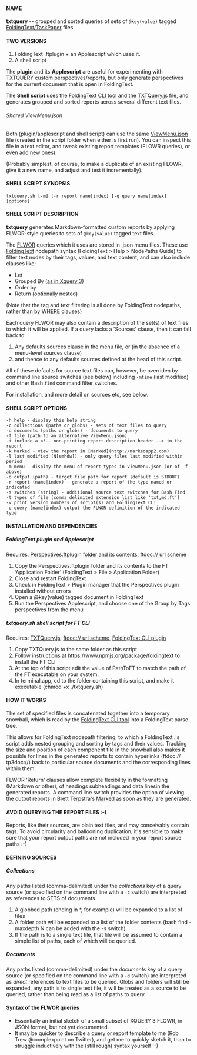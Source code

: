 #### NAME
**txtquery** -- grouped and sorted queries of sets of `@key(value)` tagged [FoldingText/TaskPaper](http://www.foldingtext.com) files

#### TWO VERSIONS
1. FoldingText .ftplugin + an Applescript which uses it.
2. A shell script

The **plugin** and its **Applescript** are useful for experimenting with TXTQUERY custom perspectives/reports, but only generate perspectives for the current document that is open in FoldingText.

The **Shell script** uses the [FoldingText CLI tool](https://www.npmjs.org/package/foldingtext) and the [TXTQuery.js](https://github.com/RobTrew/txtquery-tools/tree/master/perspectives.ftplugin) file, and generates grouped and sorted reports across several different text files.

###### Shared ViewMenu.json

Both (plugin/applescript and shell script) can use the same [ViewMenu.json](https://github.com/RobTrew/txtquery-tools/blob/master/perspectives.ftplugin/ViewMenu.json) file (created in the script folder when either is first run). You can inspect this file in a text editor, and tweak existing report templates (FLOWR queries), or even add new ones).

(Probably simplest, of course, to make a duplicate of an existing FLOWR, give it a new name, and adjust and test it incrementally).

#### SHELL SCRIPT SYNOPSIS
	txtquery.sh [-m] [-r report name|index] [-q query name|index] [options]
#### SHELL SCRIPT DESCRIPTION
**txtquery** generates Markdown-formatted custom reports by applying FLWOR-style queries to sets of `@key(value)` tagged text files.

The [FLWOR](http://en.wikipedia.org/wiki/FLWOR) queries which it uses are stored in .json menu files. These use [FoldingText](http://www.foldingtext.com) nodepath syntax (FoldingText > Help > NodePaths Guide) to filter text nodes by their tags, values, and text content, and can also include clauses like:

- Let
- Grouped By ([as in Xquery 3](http://www.w3.org/TR/xquery-30-use-cases/#groupby))
- Order by
- Return (optionally nested)


(Note that the tag and text filtering is all done by FoldingText nodepaths, rather than by WHERE clauses)

Each query FLWOR may also contain a description of the set(s) of text files to which it will be applied.
If a query lacks a 'Sources' clause, then it can fall back to:

1.	Any defaults sources clause in the menu file, or (in the absence of a menu-level sources clause)
2.	and thence to any defaults sources defined at the head of this script.

All of these defaults for source text files can, however, be overriden by command line source switches (see below)
including `-mtime` (last modified) and other Bash `find` command filter switches.

For installation, and more detail on sources etc, see below.

#### SHELL SCRIPT OPTIONS

	-h help - display this help string
	-c collections (paths or globs) - sets of text files to query
	-d documents (paths or globs) - documents to query
	-f file (path to an alternative ViewMenu.json)
	-i include a <!-- non-printing report-description header --> in the report
	-k Marked - view the report in [Marked](http://markedapp2.com)
	-l last modified (N[smhdw]) - only query files last modified within period
	-m menu - display the menu of report types in ViewMenu.json (or of -f above)
	-o output (path) - target file path for report (default is STDOUT)
	-r report (name|index) - generate a report of the type named or indicated
	-s switches (string) - additional source text switches for Bash Find
	-t types of file (comma delimited extension list like 'txt,md,ft')
	-v print version numbers of script(s) and FoldingText CLI
	-q query (name|index) output the FLWOR definition of the indicated type

#### INSTALLATION AND DEPENDENCIES

##### FoldingText plugin and Applescript

Requires: [Perspectives.ftplugin folder](https://github.com/RobTrew/txtquery-tools) and its contents, [ftdoc:// url scheme]((https://github.com/RobTrew/txtquery-tools) )

1. Copy the Perspectives.ftplugin folder and its contents to the FT ‘Application Folder’ (FoldingText > File > Application Folder)
2. Close and restart FoldingText
3. Check in FoldingText > Plugin manager that the Perspectives plugin installed without errors
4. Open a @key(value) tagged document in FoldingText
4. Run the Perspectives Applescript, and choose one of the Group by Tags perspectives from the menu

##### txtquery.sh shell script for FT CLI

Requires: [TXTQuery.js](https://github.com/RobTrew/txtquery-tools/tree/master/perspectives.ftplugin), [ftdoc:// url scheme](https://github.com/RobTrew/txtquery-tools), [FoldingText CLI plugin](https://www.npmjs.org/package/foldingtext)

1. Copy TXTQuery.js to the same folder as this script
2. Follow instructions at https://www.npmjs.org/package/foldingtext to install the FT CLI
3. At the top of this script edit the value of PathToFT to match the path of the FT executable on your system.
4. In terminal.app, cd to the folder containing this script, and make it executable (chmod +x ./txtquery.sh)

#### HOW IT WORKS

The set of specified files is concatenated together into a temporary snowball, which is read by the
[FoldingText CLI tool](https://www.npmjs.org/package/foldingtext) into a FoldingText parse tree.

This allows for FoldingText nodepath filtering, to which a FoldingText .js script adds nested grouping and sorting by tags and their values. Tracking the size and position of each component file in the snowball also makes it possible for lines in the generated reports to contain hyperlinks (ftdoc:// tp3doc://) back to particular source documents and the corresponding lines within them.

FLWOR 'Return' clauses allow complete flexibility in the formatting (Markdown or other), of headings subheadings and data linesin the generated reports. A command line switch provides the option of viewing the output reports in Brett Terpstra's [Marked](http://markedapp2.com) as soon as they are generated.

#### AVOID QUERYING THE REPORT FILES :-)

Reports, like their sources, are plain text files, and may conceivably contain tags. To avoid circularity and ballooning duplication, it's sensible to make sure that your report output paths are not included in your report source paths :-)

#### DEFINING SOURCES
##### Collections
Any paths listed (comma-delimited) under the *collections* key of a query source (or specified on the command line with a `-c` switch) are interpreted as references to SETS of documents.

1. A globbed path (ending in *, for example) will be expanded to a list of files
2. A folder path will be expanded to a list of the folder contents (bash find -maxdepth N can be added with the -s switch).
3. If the path is to a single text file, that file will be assumed to contain a simple list of paths, each of which will be queried.
 
##### Documents
Any paths listed (comma-delimited) under the *documents* key of a query source (or specified on the command line with a `-d` switch) are interpreted as *direct* references to text files to be queried.
Globs and folders will still be expanded, any path is to single text file, it will be treated as a source to be queried, rather than being read as a list of paths to query.


#### Syntax of the FLWOR queries

- Essentially an initial sketch of a small subset of XQUERY 3 FLOWR, in JSON format, but not yet documented.
- It may be quicker to describe a query or report template to me (Rob Trew @complexpoint on Twitter), and get me to quickly sketch it, than to struggle inductively with the (still rough) syntax yourself :-)
